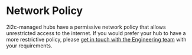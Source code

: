 # Network Policy

2i2c-managed hubs have a permissive network policy that allows unrestricted access to the internet.
If you would prefer your hub to have a more restrictive policy, please [get in touch with the Engineering team](mailto:support@2i2c.org) with your requirements.
